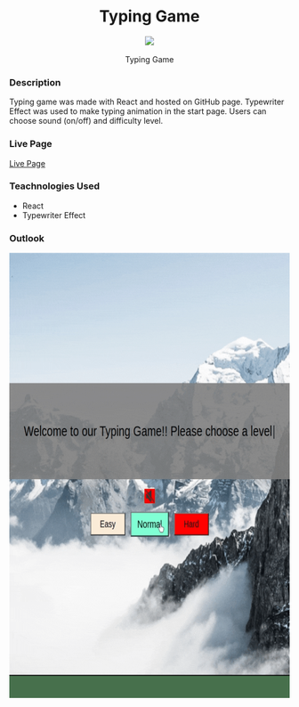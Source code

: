<h1 align="center">Typing Game</h1>
<p align="center" width="100%">
<img src='https://res.cloudinary.com/dmaijlcxd/image/upload/c_scale,w_526/v1673114475/Screenshot_from_2023-01-07_11-58-12_oec0jt.png'>
</p>
<p align="center">
  Typing Game 
</p>

### Description
 Typing game was made with React and hosted on GitHub page. Typewriter Effect was used to make typing animation in the start page. Users can choose sound (on/off) and difficulty level.       


### Live Page
[Live Page](https://satoshi-sh.github.io/typing_game)

### Teachnologies Used 
- React
- Typewriter Effect

### Outlook
<p align="center" width="50%" height="50%">
<img src='https://github.com/Satoshi-Sh/git_resource/blob/main/typing_game.gif' width=600 height=800>
</p>
